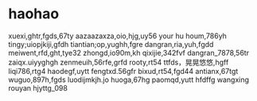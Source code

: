 # haohao
xuexi,ghtr,fgds,67ty
aazaazaxza,oio,hjg,uy56
your hu houm,786yh
tingy;uiopjkiji,gfdh
tiantian;op,yughh,fgre
dangran,ria,yuh,fgdd
meiwent,rfd,ght,tye32
zhongd,io90m,kh
qixijie,342fvf
dangran_7878,56tr
zaiqx.uiyyghgh
zenmeuih,56rfe,grfd
rooty,rt54
ttfds，晃晃悠悠,hgff
liqi786,rtg4
haodegf,uytt
fengtxd.56gfr
bixud,rt54,fgd44
antianx,67tgt
wuguo,897h,fgds
luodijmkjh.jo
huoga,67hg
paomqd,yutt
hfdffg
wangxing
rouyan
hjyttg_098
